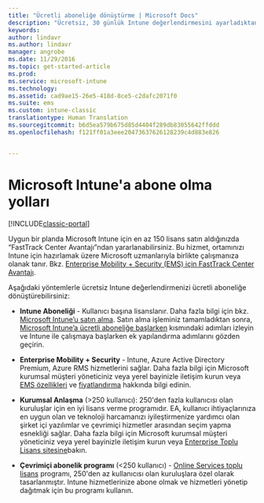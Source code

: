 ```yaml
---
title: "Ücretli aboneliğe dönüştürme | Microsoft Docs"
description: "Ücretsiz, 30 günlük Intune değerlendirmesini ayarladıktan sonra, abonelikler ve lisanslar hakkında bilmeniz gerekenler."
keywords: 
author: lindavr
ms.author: lindavr
manager: angrobe
ms.date: 11/29/2016
ms.topic: get-started-article
ms.prod: 
ms.service: microsoft-intune
ms.technology: 
ms.assetid: cad9ae15-26e5-418d-8ce5-c2dafc2071f0
ms.suite: ems
ms.custom: intune-classic
translationtype: Human Translation
ms.sourcegitcommit: b6d5ea579b675d85d4404f289db83055642ffddd
ms.openlocfilehash: f121ff01a3eee20473637626128239c4d883e826


---
```


# <a name="ways-to-subscribe-to-microsoft-intune"></a>Microsoft Intune'a abone olma yolları

[!INCLUDE[classic-portal](../includes/classic-portal.md)]

Uygun bir planda Microsoft Intune için en az 150 lisans satın aldığınızda “FastTrack Center Avantajı”ndan yararlanabilirsiniz. Bu hizmet, ortamınızı Intune için hazırlamak üzere Microsoft uzmanlarıyla birlikte çalışmanıza olanak tanır. Bkz. [Enterprise Mobility + Security (EMS) için FastTrack Center Avantajı](https://docs.microsoft.com/enterprise-mobility/Solutions/fasttrack-center-benefit-for-enterprise-mobility-suite-ems).

Aşağıdaki yöntemlerle ücretsiz Intune değerlendirmenizi ücretli aboneliğe dönüştürebilirsiniz:

-   **Intune Aboneliği** - Kullanıcı başına lisanslanır. Daha fazla bilgi için bkz. [Microsoft Intune’u satın alma](http://www.microsoft.com/en-us/server-cloud/products/microsoft-intune/Purchasing.aspx). Satın alma işleminiz tamamladıktan sonra, [Microsoft Intune’a ücretli aboneliğe başlarken](/intune/get-started/start-with-a-paid-subscription-to-microsoft-intune) kısmındaki adımları izleyin ve Intune ile çalışmaya başlarken ek yapılandırma adımlarını gözden geçirin.

-   **Enterprise Mobility + Security** - Intune, Azure Active Directory Premium, Azure RMS hizmetlerini sağlar. Daha fazla bilgi için Microsoft kurumsal müşteri yöneticiniz veya yerel bayinizle iletişim kurun veya [EMS özellikleri](https://www.microsoft.com/en-us/server-cloud/enterprise-mobility/overview.aspx) ve [fiyatlandırma](http://www.microsoft.com/en-us/server-cloud/products/enterprise-mobility-suite/Purchasing.aspx) hakkında bilgi edinin.

-   **Kurumsal Anlaşma** (&gt;250 kullanıcı): 250'den fazla kullanıcısı olan kuruluşlar için en iyi lisans verme programıdır. EA, kullanıcı ihtiyaçlarınıza en uygun olan ve teknoloji harcamanızı iyileştirmenize yardımcı olan şirket içi yazılımlar ve çevrimiçi hizmetler arasından seçim yapma esnekliği sağlar. Daha fazla bilgi için Microsoft kurumsal müşteri yöneticiniz veya yerel bayinizle iletişim kurun veya [Enterprise Toplu Lisans sitesine](http://www.microsoft.com/licensing/licensing-options/enterprise.aspx)bakın.

-   **Çevrimiçi abonelik programı** (&lt;250 kullanıcı) - [Online Services toplu lisans](http://www.microsoft.com/licensing/online-services/default.aspx) programı, 250'den az kullanıcısı olan kuruluşlara özel olarak tasarlanmıştır. Intune hizmetlerinize abone olmak ve hizmetleri yönetip dağıtmak için bu programı kullanın.



<!--HONumber=Dec16_HO2-->


